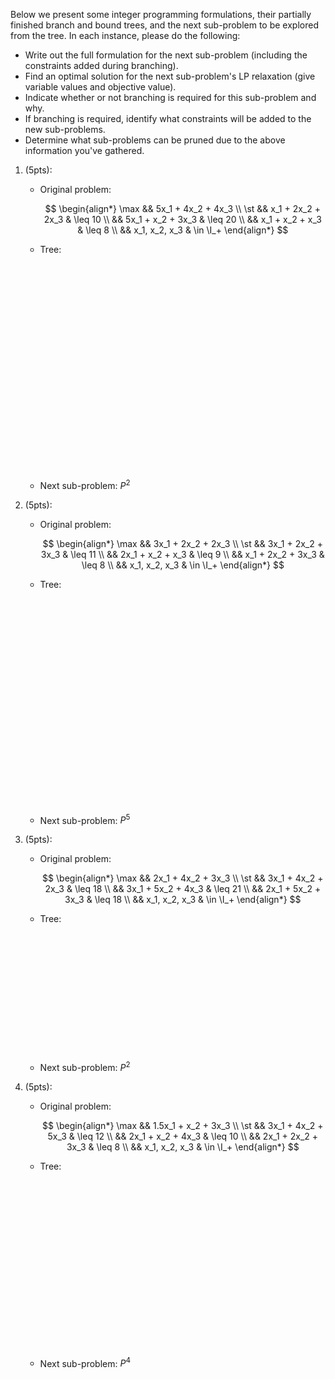 <div class='assignmentContainer' id='Homework 7' sub-name='Branch and bound' due='2023-10-16'>
<div>

Below we present some integer programming formulations, their partially finished branch and bound trees, and the next sub-problem to be explored from the tree. In each instance, please do the following:

- Write out the full formulation for the next sub-problem (including the constraints added during branching).
- Find an optimal solution for the next sub-problem's LP relaxation (give variable values and objective value).
- Indicate whether or not branching is required for this sub-problem and why.
- If branching is required, identify what constraints will be added to the new sub-problems.
- Determine what sub-problems can be pruned due to the above information you've gathered.

1.  (5pts):

    - Original problem:

      $$
      \begin{align*}
      \max && 5x_1 + 4x_2 + 4x_3 \\
      \st  &&  x_1 + 2x_2 + 2x_3 & \leq 10 \\
           && 5x_1 +  x_2 + 3x_3 & \leq 20 \\
           &&  x_1 +  x_2 +  x_3 & \leq 8 \\
           && x_1, x_2, x_3 & \in \I_+
      \end{align*}
      $$

    - Tree:

      <svg width=450 height=330 class="bbTreeDraw" base="bbTree1"></svg>

    - Next sub-problem: $P^2$

1.  (5pts):

    - Original problem:

      $$
      \begin{align*}
      \max && 3x_1 + 2x_2 + 2x_3 \\
      \st  && 3x_1 + 2x_2 + 3x_3 & \leq 11 \\
           && 2x_1 +  x_2 +  x_3 & \leq 9 \\
           &&  x_1 + 2x_2 + 3x_3 & \leq 8 \\
           && x_1, x_2, x_3 & \in \I_+
      \end{align*}
      $$

    - Tree:

      <svg width=450 height=330 class="bbTreeDraw" base="bbTree2"></svg>

    - Next sub-problem: $P^5$

1.  (5pts):

    - Original problem:

      $$
      \begin{align*}
      \max && 2x_1 + 4x_2 + 3x_3 \\
      \st  && 3x_1 + 4x_2 + 2x_3 & \leq 18 \\
           && 3x_1 + 5x_2 + 4x_3 & \leq 21 \\
           && 2x_1 + 5x_2 + 3x_3 & \leq 18 \\
           && x_1, x_2, x_3 & \in \I_+
      \end{align*}
      $$

    - Tree:

      <svg width=450 height=190 class="bbTreeDraw" base="bbTree3"></svg>

    - Next sub-problem: $P^2$

1.  (5pts):

    - Original problem:

      $$
      \begin{align*}
      \max && 1.5x_1 +  x_2 + 3x_3 \\
      \st  &&   3x_1 + 4x_2 + 5x_3 & \leq 12 \\
           &&   2x_1 +  x_2 + 4x_3 & \leq 10 \\
           &&   2x_1 + 2x_2 + 3x_3 & \leq 8 \\
           &&   x_1, x_2, x_3 & \in \I_+
      \end{align*}
      $$

    - Tree:

      <svg width=750 height=440 class="bbTreeDraw" base="bbTree4"></svg>

    - Next sub-problem: $P^4$

</div>
</div>
